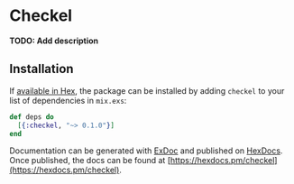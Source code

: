 # Checkel

**TODO: Add description**

## Installation

If [available in Hex](https://hex.pm/docs/publish), the package can be installed
by adding `checkel` to your list of dependencies in `mix.exs`:

```elixir
def deps do
  [{:checkel, "~> 0.1.0"}]
end
```

Documentation can be generated with [ExDoc](https://github.com/elixir-lang/ex_doc)
and published on [HexDocs](https://hexdocs.pm). Once published, the docs can
be found at [https://hexdocs.pm/checkel](https://hexdocs.pm/checkel).

